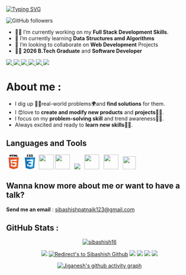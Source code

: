 <link href="style.css" rel="stylesheet"></link>

[![Typing SVG](https://readme-typing-svg.demolab.com?font=poppins&pause=1000&color=1976D2&width=435&lines=%3CHello+World%2C+Sibashish+here!%2F%3E)](https://git.io/typing-svg)

<!-- Followers -->
![GitHub followers](https://img.shields.io/github/followers/sibashish16?style=flat&label=FOLLOWERS)

<!--
**sibashish16/sibashish16** is a ✨ _special_ ✨ repository because its `README.md` (this file) appears on your GitHub profile.
Here are some ideas to get you started:
-->

- 👨‍💻 I’m currently working on my **Full Stack Development Skills**.
- 🤯 I’m currently learning **Data Structures amd Algorithms**
- 🤩 I’m looking to collaborate on **Web Development** Projects
- 👨‍🏭 **2026 B.Tech Graduate** and **Software Developer** 

<a href="https://leetcode.com/sibashish16/">
  <img src="https://img.shields.io/badge/Leetcode-orange?style=for-the-badge&logo=leetcode&logoColor=black"/>
</a>
<a href="https://www.linkedin.com/in/sibashish-patnaik">
  <img src="https://img.shields.io/badge/LinkedIn-0077B5?style=for-the-badge&logo=linkedin&logoColor=white"/> 
 </a> 
<a href="mailto:sibashishpatnaik123@gmail.com">
  <img src="https://img.shields.io/badge/Gmail-D14836?style=for-the-badge&logo=gmail&logoColor=white"/>
</a>
<a href="https://twitter.com/sibashish16">
  <img src="https://img.shields.io/badge/Twitter-1DA1F2?style=for-the-badge&logo=twitter&logoColor=white"/>
</a>

<a href="https://www.instagram.com/sibashish._.16/">
  <img src="https://img.shields.io/badge/Instagram-E4405F?style=for-the-badge&logo=instagram&logoColor=white"/>
</a>

<a href="https://www.chess.com/member/sibashish16">
	<img src= "https://img.shields.io/badge/Chess-769656?style=for-the-badge&logo=lichess&logoColor=white">
</a>


# **About me** :

- I dig up 🕵️‍♀️real-world problems🌍and **find solutions** for them.
- I 😍love to **create and modify new products** and **projects**👨‍💻.
- I focus on my **problem-solving skill** and trend awareness🕵️‍♀️.
- Always excited and ready to **learn new skills👨‍🎓**.

## **Languages and Tools**<!-- https://github.com/Ileriayo/markdown-badges -->
<p>

<img src="https://raw.githubusercontent.com/devicons/devicon/master/icons/html5/html5-original-wordmark.svg" width="40px" height="40px">

<img src="https://raw.githubusercontent.com/devicons/devicon/master/icons/css3/css3-original-wordmark.svg" width="40px" height="40px">

<img src ="https://cdn.jsdelivr.net/gh/devicons/devicon/icons/java/java-original-wordmark.svg" width="40px" height="40px" >

<img src ="https://cdn.jsdelivr.net/gh/devicons/devicon/icons/python/python-original-wordmark.svg" width="40px" height="40px">
 &nbsp
<img src="https://cdn.jsdelivr.net/gh/devicons/devicon/icons/javascript/javascript-original.svg" width=40px heigth=50px > &nbsp 

<img src ="https://cdn.jsdelivr.net/gh/devicons/devicon/icons/git/git-plain.svg" width="40px" height="40px"> 
&nbsp

<img src="https://cdn.jsdelivr.net/gh/devicons/devicon/icons/github/github-original-wordmark.svg" width="40px" height="40px"> 
&nbsp

<img src ="https://cdn.jsdelivr.net/gh/devicons/devicon/icons/vscode/vscode-original-wordmark.svg" width="35px" height="35px">

</p>

## **Wanna know more about me or want to have a talk?** 
**Send me an email** : sibashishpatnaik123@gmail.com

## **GitHub Stats :**
<!-- https://github.com/ryo-ma/github-profile-trophy -->

<p align="center">
<a href="https://github.com/sibashish16"><img src="https://github-profile-trophy.vercel.app/?username=sibashish16&rank=SSS,SS,S,A,AA,AAA,SECRET,B,C&row=1&theme=flat&no-frame=true" alt="sibashish16"/></a>
</p>


<!-- The cards -->


<p align="center">

<a href="https://github.com/sibashish16" title="Redirect's to Sibashish's Github">
<img width="46%" src="https://github-readme-stats.vercel.app/api?username=sibashish16&show_icons=true&theme=dark&count_private=true&text_color=d3d3d3&icon_color=00E6FE&title_color=00E6FE" /></a>
  
<a href="https://github.com/sibashish16">
<img width= "49%" title="Redirect's to Sibashish Github" src="https://github-readme-streak-stats.herokuapp.com/?user=sibashish16&theme=dark&theme=black-ice&stroke=0000" /></a>

<a href ="https://github.com/sibashish16" title="Redirect's to Sibashish Github">
<img width="39%" src="https://github-readme-stats.vercel.app/api/top-langs/?username=sibashish16&layout=compact&theme=dark&langs_count=6&count_private=false&text_color=d3d3d3&title_color=00E6FE"/></a>

<a href="https://github.com/Jiganesh/High-On-DSA" title="Redirect's to High On DSA Repository">
<img width="56%" src="https://github-readme-stats.vercel.app/api/pin/?username=Jiganesh&repo=leetcode&theme=dark&text_color=d3d3d3&icon_color=00E6FE&title_color=00E6FE" /></a>

<a href="https://github.com/sibashish16" title="Redirects to github page">
<img width="53%" src="https://leetcard.jacoblin.cool/sibashish16" /></a>

<a href="https://github.com/sibashish16" title="Redirects to github page">
<img width="42%" src="https://www.chess.com/share/user/sibashish16" /></a>

</p>

<!-- <details>
<summary> <bold>CLICK TO WATCH CONTRIBUTION GRAPH </bold> </summary>

</details> -->

<div align =center>

[![Jiganesh's github activity graph](https://github-readme-activity-graph.vercel.app/graph?username=sibashish16&custom_title=Sibashish's%20Activity&hide_border=true&theme=react-dark)](https://github.com/sibashish16/github-readme-activity-graph)

</div>
